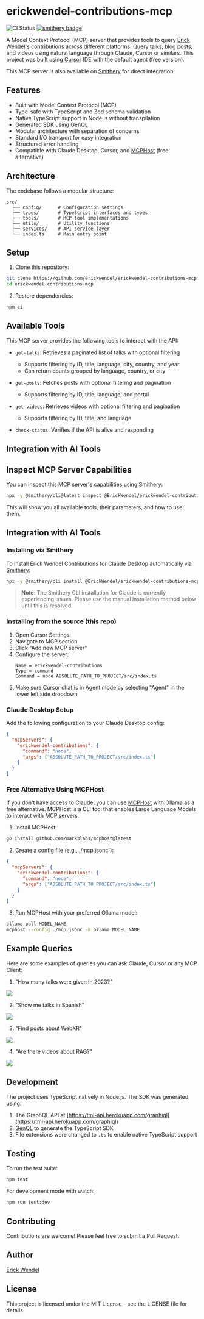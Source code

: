 # erickwendel-contributions-mcp

![CI Status](https://github.com/ErickWendel/erickwendel-contributions-mcp/workflows/Test%20MCP%20Server/badge.svg)
[![smithery badge](https://smithery.ai/badge/@ErickWendel/erickwendel-contributions-mcp)](https://smithery.ai/server/@ErickWendel/erickwendel-contributions-mcp)

A Model Context Protocol (MCP) server that provides tools to query [Erick Wendel's contributions](https://erickwendel.com.br/) across different platforms. Query talks, blog posts, and videos using natural language through Claude, Cursor or similars. This project was built using [Cursor](https://cursor.sh) IDE with the default agent (free version).

This MCP server is also available on [Smithery](https://smithery.ai/server/@ErickWendel/erickwendel-contributions-mcp) for direct integration.



## Features

- Built with Model Context Protocol (MCP)
- Type-safe with TypeScript and Zod schema validation
- Native TypeScript support in Node.js without transpilation
- Generated SDK using [GenQL](https://genql.dev)
- Modular architecture with separation of concerns
- Standard I/O transport for easy integration
- Structured error handling
- Compatible with Claude Desktop, Cursor, and [MCPHost](https://github.com/mark3labs/mcphost) (free alternative)


## Architecture

The codebase follows a modular structure:

```
src/
  ├── config/      # Configuration settings
  ├── types/       # TypeScript interfaces and types
  ├── tools/       # MCP tool implementations
  ├── utils/       # Utility functions
  ├── services/    # API service layer
  └── index.ts     # Main entry point
```

## Setup

1. Clone this repository:
```bash
git clone https://github.com/erickwendel/erickwendel-contributions-mcp.git
cd erickwendel-contributions-mcp
```

2. Restore dependencies:
```bash
npm ci
```

## Available Tools

This MCP server provides the following tools to interact with the API:

- `get-talks`: Retrieves a paginated list of talks with optional filtering
  - Supports filtering by ID, title, language, city, country, and year
  - Can return counts grouped by language, country, or city

- `get-posts`: Fetches posts with optional filtering and pagination
  - Supports filtering by ID, title, language, and portal

- `get-videos`: Retrieves videos with optional filtering and pagination
  - Supports filtering by ID, title, and language

- `check-status`: Verifies if the API is alive and responding

## Integration with AI Tools

## Inspect MCP Server Capabilities

You can inspect this MCP server's capabilities using Smithery:

```bash
npx -y @smithery/cli@latest inspect @ErickWendel/erickwendel-contributions-mcp
```

This will show you all available tools, their parameters, and how to use them.

## Integration with AI Tools

### Installing via Smithery

To install Erick Wendel Contributions for Claude Desktop automatically via [Smithery](https://smithery.ai/server/@ErickWendel/erickwendel-contributions-mcp):

```bash
npx -y @smithery/cli install @ErickWendel/erickwendel-contributions-mcp --client claude
```

> **Note**: The Smithery CLI installation for Claude is currently experiencing issues. Please use the manual installation method below until this is resolved.

### Installing from the source (this repo)

1. Open Cursor Settings
2. Navigate to MCP section
3. Click "Add new MCP server"
4. Configure the server:
   ```
   Name = erickwendel-contributions
   Type = command
   Command = node ABSOLUTE_PATH_TO_PROJECT/src/index.ts
   ```
5. Make sure Cursor chat is in Agent mode by selecting "Agent" in the lower left side dropdown

### Claude Desktop Setup

Add the following configuration to your Claude Desktop config:

```json
{
  "mcpServers": {
    "erickwendel-contributions": {
      "command": "node",
      "args": ["ABSOLUTE_PATH_TO_PROJECT/src/index.ts"]
    }
  }
}
```

### Free Alternative Using MCPHost

If you don't have access to Claude, you can use [MCPHost](https://github.com/mark3labs/mcphost) with Ollama as a free alternative. MCPHost is a CLI tool that enables Large Language Models to interact with MCP servers.

1. Install MCPHost:
```bash
go install github.com/mark3labs/mcphost@latest
```

2. Create a config file (e.g., [./mcp.jsonc](./mcp.jsonc)`):
```json
{
  "mcpServers": {
    "erickwendel-contributions": {
      "command": "node",
      "args": ["ABSOLUTE_PATH_TO_PROJECT/src/index.ts"]
    }
  }
}
```

3. Run MCPHost with your preferred Ollama model:
```bash
ollama pull MODEL_NAME
mcphost --config ./mcp.jsonc -m ollama:MODEL_NAME
```

## Example Queries

Here are some examples of queries you can ask Claude, Cursor or any MCP Client:

1. "How many talks were given in 2023?"

![](./demos/talks-in-2023.jpeg)

2. "Show me talks in Spanish"

![](./demos/talks-in-spanish.jpeg)

3. "Find posts about WebXR"

![](./demos/posts-webxr.jpeg)

4. "Are there videos about RAG?"

![](./demos/videos-about-rag.jpeg)


## Development

The project uses TypeScript natively in Node.js. The SDK was generated using:
1. The GraphQL API at [https://tml-api.herokuapp.com/graphiql](https://tml-api.herokuapp.com/graphiql)
2. [GenQL](https://genql.dev/docs) to generate the TypeScript SDK
3. File extensions were changed to `.ts` to enable native TypeScript support

## Testing

To run the test suite:

```bash
npm test
```

For development mode with watch:

```bash
npm run test:dev
```

## Contributing

Contributions are welcome! Please feel free to submit a Pull Request.

## Author

[Erick Wendel](https://github.com/erickwendel)

## License

This project is licensed under the MIT License - see the LICENSE file for details. 